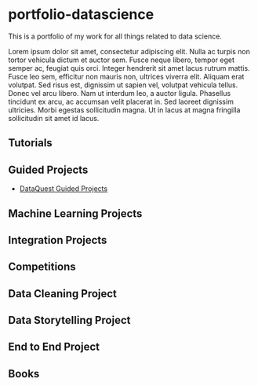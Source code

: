# portfolio-datascience
This is a portfolio of my work for all things related to data science.

Lorem ipsum dolor sit amet, consectetur adipiscing elit. Nulla ac turpis non tortor vehicula dictum et auctor sem. Fusce neque libero, tempor eget semper ac, feugiat quis orci. Integer hendrerit sit amet lacus rutrum mattis. Fusce leo sem, efficitur non mauris non, ultrices viverra elit. Aliquam erat volutpat. Sed risus est, dignissim ut sapien vel, volutpat vehicula tellus. Donec vel arcu libero. Nam ut interdum leo, a auctor ligula. Phasellus tincidunt ex arcu, ac accumsan velit placerat in. Sed laoreet dignissim ultricies. Morbi egestas sollicitudin magna. Ut in lacus at magna fringilla sollicitudin sit amet id lacus.

## Tutorials
## Guided Projects
* [DataQuest Guided Projects](https://github.com/JasonMDev/guidedprojects)
## Machine Learning Projects
## Integration Projects
## Competitions
## Data Cleaning Project
## Data Storytelling Project
## End to End Project
## Books
